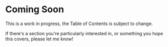 # Coming Soon 

This is a work in progress, the Table of Contents is subject to change.

If there's a section you're particularly interested in, or something you hope this covers, please let me know!